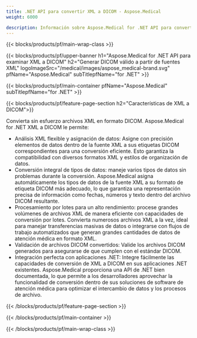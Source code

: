 ```yaml
---
title: .NET API para convertir XML a DICOM - Aspose.Medical
weight: 6000

description: Información sobre Aspose.Medical for .NET API para convertir XML a DICOM
---
```


{{< blocks/products/pf/main-wrap-class >}}

{{< blocks/products/pf/upper-banner h1="Aspose.Medical for .NET API para examinar XML a DICOM" h2="Generar DICOM válido a partir de fuentes XML" logoImageSrc="/medical/images/aspose_medical-brand.svg" pfName="Aspose.Medical" subTitlepfName="for .NET" >}}

{{< blocks/products/pf/main-container pfName="Aspose.Medical" subTitlepfName="for .NET" >}}

{{< blocks/products/pf/feature-page-section h2="Características de XML a DICOM">}}

<p>Convierta sin esfuerzo archivos XML en formato DICOM. Aspose.Medical for .NET XML a DICOM le permite:</p>

<ul>
<li>Análisis XML flexible y asignación de datos: Asigne con precisión elementos de datos dentro de la fuente XML a sus etiquetas DICOM correspondientes para una conversión eficiente. Esto garantiza la compatibilidad con diversos formatos XML y estilos de organización de datos.</li>
<li>Conversión integral de tipos de datos: maneje varios tipos de datos sin problemas durante la conversión. Aspose.Medical asigna automáticamente los tipos de datos de la fuente XML a su formato de etiqueta DICOM más adecuado, lo que garantiza una representación precisa de información como fechas, números y texto dentro del archivo DICOM resultante.</li>
<li>Procesamiento por lotes para un alto rendimiento: procese grandes volúmenes de archivos XML de manera eficiente con capacidades de conversión por lotes. Convierta numerosos archivos XML a la vez, ideal para manejar transferencias masivas de datos o integrarse con flujos de trabajo automatizados que generan grandes cantidades de datos de atención médica en formato XML.</li>
<li>Validación de archivos DICOM convertidos: Valide los archivos DICOM generados para asegurarse de que cumplen con el estándar DICOM.</li>
<li>Integración perfecta con aplicaciones .NET: Integre fácilmente las capacidades de conversión de XML a DICOM en sus aplicaciones .NET existentes. Aspose.Medical proporciona una API de .NET bien documentada, lo que permite a los desarrolladores aprovechar la funcionalidad de conversión dentro de sus soluciones de software de atención médica para optimizar el intercambio de datos y los procesos de archivo.</li>
</ul>

{{< /blocks/products/pf/feature-page-section >}}

{{< /blocks/products/pf/main-container >}}

{{< /blocks/products/pf/main-wrap-class >}}